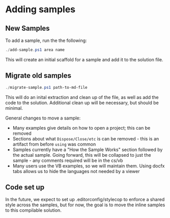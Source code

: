 # Adding samples

## New Samples

To add a sample, run the the following:

```powershell
./add-sample.ps1 area name
```

This will create an initial scaffold for a sample and add it to the solution file.

## Migrate old samples

```powershell
./migrate-sample.ps1 path-to-md-file
```

This will do an inital extraction and clean up of the file, as well as add the code to the solution. Additional clean up will be necessary, but should be minimal.

General changes to move a sample:

- Many examples give details on how to open a project; this can be removed
- Sections about what `Dispose/Close/etc` is can be removed - this is an artifact from before `using` was common
- Samples currently have a "How the Sample Works" section followed by the actual sample. Going forward, this will be collapsed to just the sample - any comments required will be in the cs/vb
- Many users use the VB examples, so we will maintain them. Using docfx tabs allows us to hide the languages not needed by a viewer

## Code set up

In the future, we expect to set up .editorconfig/stylecop to enforce a shared style across the samples, but for now, the goal is to move the inline samples to this compilable solution.
